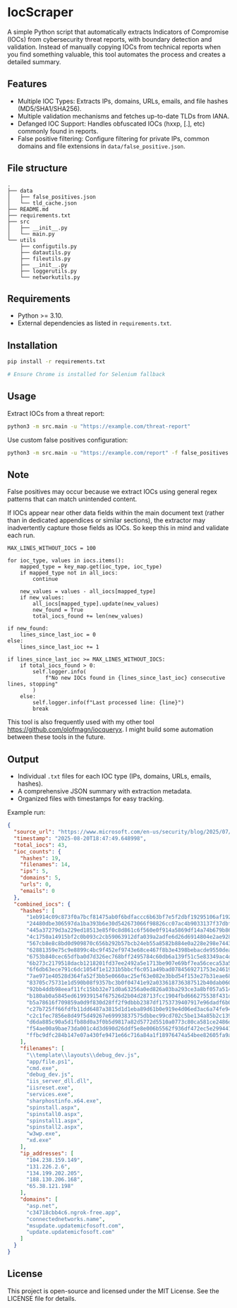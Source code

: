 # IocScraper
A simple Python script that automatically extracts Indicators of Compromise (IOCs) from cybersecurity threat reports, with boundary detection and validation. Instead of manually copying IOCs from technical reports when you find something valuable, this tool automates the process and creates a detailed summary.

## Features
- Multiple IOC Types: Extracts IPs, domains, URLs, emails, and file hashes (MD5/SHA1/SHA256).
- Multiple validation mechanisms and fetches up-to-date TLDs from IANA.
- Defanged IOC Support: Handles obfuscated IOCs (hxxp, [.], etc) commonly found in reports.
- False positive filtering: Configure filtering for private IPs, common domains and file extensions in `data/false_positive.json`.

## File structure
```
.
├── data
│   ├── false_positives.json
│   └── tld_cache.json
├── README.md
├── requirements.txt
├── src
│   ├── __init__.py
│   └── main.py
└── utils
    ├── configutils.py
    ├── datautils.py
    ├── fileutils.py
    ├── __init__.py
    ├── loggerutils.py
    └── networkutils.py
```

## Requirements
- Python >= 3.10.
- External dependencies as listed in `requirements.txt`.

## Installation
```bash
pip install -r requirements.txt

# Ensure Chrome is installed for Selenium fallback
```

## Usage
Extract IOCs from a threat report:
```bash
python3 -m src.main -u "https://example.com/threat-report"
```
Use custom false positives configuration:
```bash
python3 -m src.main -u "https://example.com/report" -f false_positives.json -o output/
```

## Note
False positives may occur because we extract IOCs using general regex patterns that can match unintended content. 

If IOCs appear near other data fields within the main document text (rather than in dedicated appendices or similar sections), the extractor may inadvertently capture those fields as IOCs. So keep this in mind and validate each run.
```python3
MAX_LINES_WITHOUT_IOCS = 100

for ioc_type, values in iocs.items():
    mapped_type = key_map.get(ioc_type, ioc_type)
    if mapped_type not in all_iocs:
        continue

    new_values = values - all_iocs[mapped_type]
    if new_values:
        all_iocs[mapped_type].update(new_values)
        new_found = True
        total_iocs_found += len(new_values)

if new_found:
    lines_since_last_ioc = 0
else:
    lines_since_last_ioc += 1

if lines_since_last_ioc >= MAX_LINES_WITHOUT_IOCS:
    if total_iocs_found > 0:
        self.logger.info(
            f"No new IOCs found in {lines_since_last_ioc} consecutive lines, stopping"
        )
    else:
        self.logger.info(f"Last processed line: {line}")
        break
```

This tool is also frequently used with my other tool https://github.com/olofmagn/iocqueryx. I might build some automation between these tools in the future.

## Output
- Individual `.txt` files for each IOC type (IPs, domains, URLs, emails, hashes).
- A comprehensive JSON summary with extraction metadata.
- Organized files with timestamps for easy tracking.

Example run:
```json
{
  "source_url": "https://www.microsoft.com/en-us/security/blog/2025/07/22/disrupting-active-exploitation-of-on-premises-sharepoint-vulnerabilities/",
  "timestamp": "2025-08-20T18:47:49.648998",
  "total_iocs": 43,
  "ioc_counts": {
    "hashes": 19,
    "filenames": 14,
    "ips": 5,
    "domains": 5,
    "urls": 0,
    "emails": 0
  },
  "combined_iocs": {
    "hashes": [
      "1eb914c09c873f0a7bcf81475ab0f6bdfaccc6b63bf7e5f2dbf19295106af192",
      "24480dbe306597da1ba393b6e30d542673066f98826cc07ac4b9033137f37dbf",
      "445a37279d3a229ed18513e85f0c8d861c6f560e0f914a5869df14a74b679b86",
      "4c1750a14915bf2c0b093c2cb59063912dfa039a2adfe6d26d6914804e2ae928",
      "567cb8e8c8bd0d909870c656b292b57bcb24eb55a8582b884e0a228e298e7443",
      "62881359e75c9e8899c4bc9f452ef9743e68ce467f8b3e4398bebacde9550dea",
      "6753b840cec65dfba0d7d326ec768bff2495784c60db6a139f51c5e83349ac4d",
      "6b273c2179518dacb1218201fd37ee2492a5e1713be907e69bf7ea56ceca53a5",
      "6f6db63ece791c6dc1054f1e1231b5bbcf6c051a49bad0784569271753e24619",
      "7ae971e40528d364fa52f3bb5e0660ac25ef63e082e3bbd54f153e27b31eae68",
      "83705c75731e1d590b08f9357bc3b0f04741e92a033618736387512b40dab060",
      "92bb4ddb98eeaf11fc15bb32e71d0a63256a0ed826a03ba293ce3a8bf057a514",
      "b180ab0a5845ed619939154f67526d2b04d28713fcc1904fbd666275538f431d",
      "b5a78616f709859a0d9f830d28ff2f9dbbb2387df1753739407917e96dadf6b0",
      "c27b725ff66fdfb11dd6487a3815d1d1eba89d61b0e919e4d06ed3ac6a74fe94",
      "c2c1fec7856e8d49f5d49267e69993837575dbbec99cd702c5be134a85b2c139",
      "d6da885c90a5d1fb88d0a3f0b5d9817a82d5772d5510a0773c80ca581ce2486d",
      "f54ae00a9bae73da001c4d3d690d26ddf5e8e006b5562f936df472ec5e299441",
      "ffbc9dfc284b147e07a430fe9471e66c716a84a1f18976474a54bee82605fa9a"
    ],
    "filenames": [
      "\\template\\layouts\\debug_dev.js",
      "app/file.ps1",
      "cmd.exe",
      "debug_dev.js",
      "iis_server_dll.dll",
      "iisreset.exe",
      "services.exe",
      "sharphostinfo.x64.exe",
      "spinstall.aspx",
      "spinstall0.aspx",
      "spinstall1.aspx",
      "spinstall2.aspx",
      "w3wp.exe",
      "xd.exe"
    ],
    "ip_addresses": [
      "104.238.159.149",
      "131.226.2.6",
      "134.199.202.205",
      "188.130.206.168",
      "65.38.121.198"
    ],
    "domains": [
      "asp.net",
      "c34718cbb4c6.ngrok-free.app",
      "connectednetworks.name",
      "msupdate.updatemicfosoft.com",
      "update.updatemicfosoft.com"
    ]
  }
}
```

## License
This project is open-source and licensed under the MIT License. See the LICENSE file for details.
